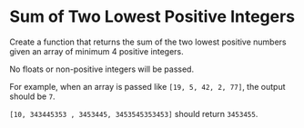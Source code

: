 # Sum of Two Lowest Positive Integers

Create a function that returns the sum of the two lowest positive numbers given an array of minimum 4 positive integers. 

No floats or non-positive integers will be passed.

For example, when an array is passed like ```[19, 5, 42, 2, 77]```, the output should be ```7```.

```[10, 343445353 , 3453445, 3453545353453]``` should return ```3453455```. 
